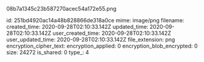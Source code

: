 08b7a1345c23b587270acec54a172e55.png

id: 251bd4920ac14a48b828866de318a0ce
mime: image/png
filename: 
created_time: 2020-09-28T02:10:33.142Z
updated_time: 2020-09-28T02:10:33.142Z
user_created_time: 2020-09-28T02:10:33.142Z
user_updated_time: 2020-09-28T02:10:33.142Z
file_extension: png
encryption_cipher_text: 
encryption_applied: 0
encryption_blob_encrypted: 0
size: 24272
is_shared: 0
type_: 4